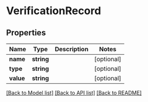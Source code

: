 # VerificationRecord

## Properties
Name | Type | Description | Notes
------------ | ------------- | ------------- | -------------
**name** | **string** |  | [optional] 
**type** | **string** |  | [optional] 
**value** | **string** |  | [optional] 

[[Back to Model list]](../README.md#documentation-for-models) [[Back to API list]](../README.md#documentation-for-api-endpoints) [[Back to README]](../README.md)


